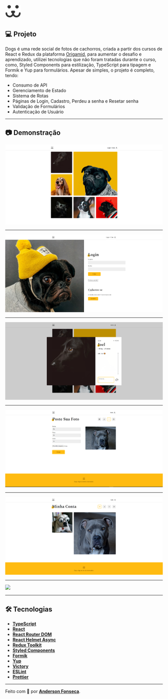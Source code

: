 <div align="center" style="display: flex">
  <img src="./src/assets/dogs.svg" width="50px"/>
</div>

# 

## 💻 Projeto

Dogs é uma rede social de fotos de cachorros, criada a partir dos cursos de React e Redux da plataforma [Origamid](https://www.origamid.com/), para aumentar o desafio e aprendizado, utilizei tecnologias que não foram tratadas durante o curso, como, Styled Components para estilização, TypeScript para tipagem e Formik e Yup para formulários. Apesar de simples, o projeto é completo, tendo:

- Consumo de API
- Gerenciamento de Estado
- Sistema de Rotas
- Páginas de Login, Cadastro, Perdeu a senha e Resetar senha
- Validação de Formulários
- Autenticação de Usuário

___

## 📷 Demonstração

![](./github/home.png)
___
![](./github/login.png)
___
![](./github/modal.png)
___
![](./github/photo-post.png)
___
![](./github/account.png)
___
![](./github/dogs.gif)

___

## :hammer_and_wrench: Tecnologias

- **[TypeScript](https://www.typescriptlang.org/)**
- **[React](https://pt-br.reactjs.org/)**
- **[React Router DOM](https://reactrouter.com/core/guides/philosophy)**
- **[React Helmet Async](https://github.com/staylor/react-helmet-async)**
- **[Redux Toolkit](https://redux-toolkit.js.org/)**
- **[Styled Components](https://styled-components.com/)**
- **[Formik](https://formik.org/)**
- **[Yup](https://github.com/jquense/yup)**
- **[Victory](https://formidable.com/open-source/victory/)**
- **[ESLint](https://eslint.org/)**
- **[Prettier](https://prettier.io/)**

___

Feito com 💜 por **[Anderson Fonseca](https://github.com/theandersonfonseca)**. 
